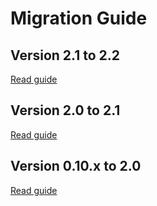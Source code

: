 # Migration Guide

## Version 2.1 to 2.2

[Read guide](2.2.html)

## Version 2.0 to 2.1

[Read guide](2.1.html)

## Version 0.10.x to 2.0

[Read guide](2.0.html)